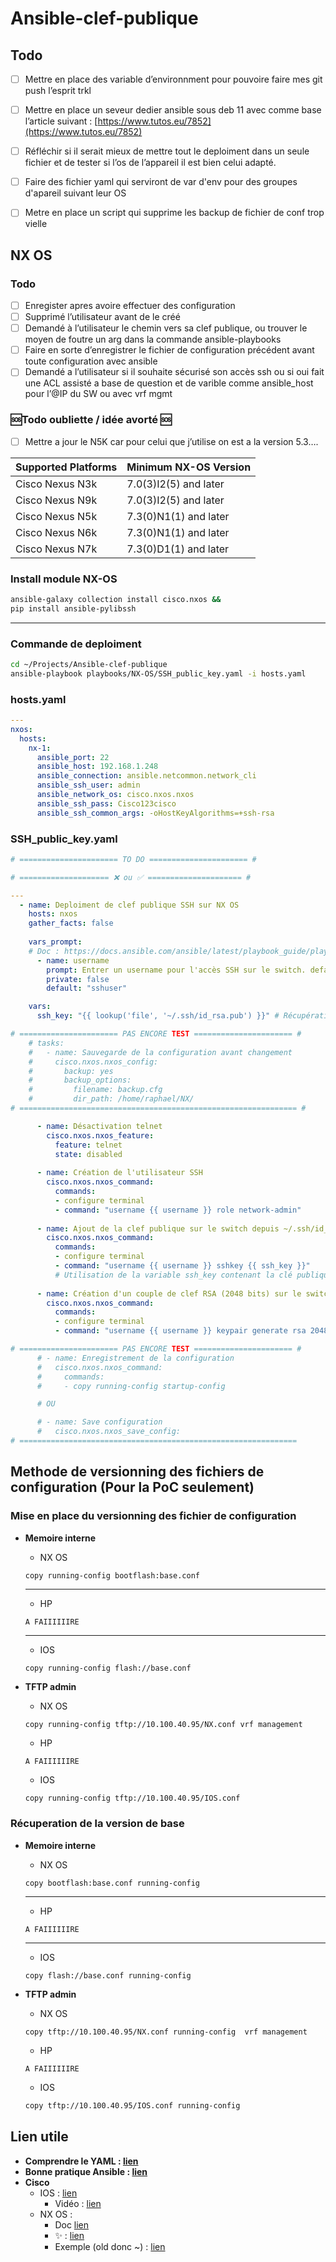 # Ansible-clef-publique

## Todo

- [ ]  Mettre en place des variable d’environnment pour pouvoire faire mes git push l’esprit trkl
- [ ]  Mettre en place un seveur dedier ansible sous deb 11 avec comme base l’article suivant : [https://www.tutos.eu/7852](https://www.tutos.eu/7852)
- [ ]  Réfléchir si il serait mieux de mettre tout le deploiment dans un seule fichier et de tester si l’os de l’appareil il est bien celui adapté.
- [ ]  Faire des fichier yaml qui serviront de var d'env pour des groupes d'apareil suivant leur OS
- [ ]  Metre en place un script qui supprime les backup de fichier de conf trop vielle 


## NX OS
### Todo

- [ ]  Enregister apres avoire effectuer des configuration
- [ ]  Supprimé l’utilisateur avant de le créé
- [ ]  Demandé à l’utilisateur le chemin vers sa clef publique, ou trouver le moyen de foutre un arg dans la commande ansible-playbooks
- [ ]  Faire en sorte d’enregistrer le fichier de configuration précédent avant toute configuration avec ansible
- [ ]  Demandé a l’utilisateur si il souhaite sécurisé son accès ssh ou si oui fait une ACL assisté a base de question et de varible comme ansible_host pour l’@IP du SW ou avec vrf mgmt

### 🆘Todo oubliette / idée avorté 🆘
- [ ]  Mettre a jour le N5K car pour celui que j’utilise on est a la version 5.3….

| Supported Platforms | Minimum NX-OS Version |
| --- | --- |
| Cisco Nexus N3k | 7.0(3)I2(5) and later |
| Cisco Nexus N9k | 7.0(3)I2(5) and later |
| Cisco Nexus N5k | 7.3(0)N1(1) and later |
| Cisco Nexus N6k | 7.3(0)N1(1) and later |
| Cisco Nexus N7k | 7.3(0)D1(1) and later |

### Install module NX-OS

```bash
ansible-galaxy collection install cisco.nxos &&
pip install ansible-pylibssh
```

---

### Commande de deploiment

```bash
cd ~/Projects/Ansible-clef-publique
ansible-playbook playbooks/NX-OS/SSH_public_key.yaml -i hosts.yaml
```

### hosts.yaml

```yaml
---
nxos:
  hosts:
    nx-1:
      ansible_port: 22
      ansible_host: 192.168.1.248
      ansible_connection: ansible.netcommon.network_cli
      ansible_ssh_user: admin
      ansible_network_os: cisco.nxos.nxos
      ansible_ssh_pass: Cisco123cisco
      ansible_ssh_common_args: -oHostKeyAlgorithms=+ssh-rsa
```

### SSH_public_key.yaml

```yaml
# ====================== TO DO ====================== #

# ==================== ❌ ou ✅ ===================== #

---
  - name: Deploiment de clef publique SSH sur NX OS
    hosts: nxos
    gather_facts: false
    
    vars_prompt:
    # Doc : https://docs.ansible.com/ansible/latest/playbook_guide/playbooks_prompts.html
      - name: username
        prompt: Entrer un username pour l'accès SSH sur le switch. default
        private: false
        default: "sshuser"

    vars:
      ssh_key: "{{ lookup('file', '~/.ssh/id_rsa.pub') }}" # Récupération de la clé publique SSH dans l'hote Ansible avec le chemin indiqué, faire attention au droit de lecture 

# ====================== PAS ENCORE TEST ====================== #
    # tasks:
    #   - name: Sauvegarde de la configuration avant changement
    #     cisco.nxos.nxos_config:
    #       backup: yes
    #       backup_options:
    #         filename: backup.cfg
    #         dir_path: /home/raphael/NX/
# ============================================================== #

      - name: Désactivation telnet
        cisco.nxos.nxos_feature:
          feature: telnet
          state: disabled
      
      - name: Création de l'utilisateur SSH
        cisco.nxos.nxos_command:
          commands:
          - configure terminal
          - command: "username {{ username }} role network-admin"
      
      - name: Ajout de la clef publique sur le switch depuis ~/.ssh/id_rsa.pub
        cisco.nxos.nxos_command:
          commands:
          - configure terminal
          - command: "username {{ username }} sshkey {{ ssh_key }}"  
          # Utilisation de la variable ssh_key contenant la clé publique
            
      - name: Création d'un couple de clef RSA (2048 bits) sur le switch 
        cisco.nxos.nxos_command:
          commands:
          - configure terminal
          - command: "username {{ username }} keypair generate rsa 2048 force"

# ====================== PAS ENCORE TEST ====================== #
      # - name: Enregistrement de la configuration
      #   cisco.nxos.nxos_command:
      #     commands:
      #     - copy running-config startup-config

      # OU

      # - name: Save configuration
      #   cisco.nxos.nxos_save_config:
# ============================================================== 
```

## Methode de versionning des fichiers de configuration (Pour la PoC seulement)

### Mise en place du versionning des fichier de configuration

- **Memoire interne**
    - NX OS
    
    ```
    copy running-config bootflash:base.conf
    ```
    
    ---
    
    - HP
    
    ```
    A FAIIIIIIRE
    ```
    
    ---
    
    - IOS
    
    ```
    copy running-config flash://base.conf
    ```
    
- **TFTP admin**
    - NX OS
    
    ```
    copy running-config tftp://10.100.40.95/NX.conf vrf management
    ```
    
    - HP
    
    ```
    A FAIIIIIIRE
    ```
    
    - IOS
    
    ```bash
    copy running-config tftp://10.100.40.95/IOS.conf
    ```
    

### Récuperation de la version de base

- **Memoire interne**
    - NX OS
    
    ```
    copy bootflash:base.conf running-config 
    ```
    
    ---
    
    - HP
    
    ```
    A FAIIIIIIRE
    ```
    
    ---
    
    - IOS
    
    ```
    copy flash://base.conf running-config 
    ```
    
- **TFTP admin**
    - NX OS
    
    ```
    copy tftp://10.100.40.95/NX.conf running-config  vrf management
    ```
    
    - HP
    
    ```
    A FAIIIIIIRE
    ```
    
    - IOS
    
    ```bash
    copy tftp://10.100.40.95/IOS.conf running-config 
    ```
    

## Lien utile

- **Comprendre le YAML : [lien](https://docs.ansible.com/ansible/latest/reference_appendices/YAMLSyntax.html#yaml-syntax)**
- **Bonne pratique Ansible : [lien](https://docs.ansible.com/ansible/latest/tips_tricks/ansible_tips_tricks.html)**
- **Cisco**
    - IOS : [lien](https://docs.ansible.com/ansible/latest/collections/cisco/ios/ios_command_module.html)
        - Vidéo : [lien](https://youtu.be/wbVZkb8ocH4)
    - NX OS :
        - Doc [lien](https://docs.ansible.com/ansible/latest/collections/cisco/nxos/index.html)
        - ✨ : [lien](https://docs.ansible.com/ansible/latest/collections/cisco/nxos/nxos_command_module.html)
        - Exemple (old donc ~) : [lien](https://docs.ansible.com/ansible/latest/reference_appendices/playbooks_keywords.html#play)
